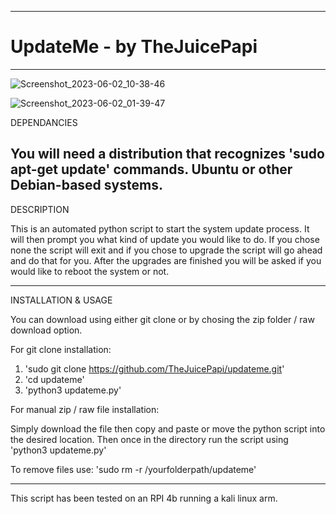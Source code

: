 -------------------------------------------------------------------------------------------------------------------------------------------

# UpdateMe - by TheJuicePapi

-------------------------------------------------------------------------------------------------------------------------------------------
![Screenshot_2023-06-02_10-38-46](https://github.com/TheJuicePapi/updateme/assets/134894632/9531f126-53eb-4691-ac6c-b4b108179c53)

![Screenshot_2023-06-02_01-39-47](https://github.com/TheJuicePapi/updateme/assets/134894632/3e72a311-185f-414a-8c1f-5423a3794de6)







DEPENDANCIES

You will need a distribution that recognizes 'sudo apt-get update' commands. Ubuntu or other Debian-based systems.
-------------------------------

DESCRIPTION

This is an automated python script to start the system update process. It will then prompt you what kind of update you would like to do.
If you chose none the script will exit and if you chose to upgrade the script will go ahead and do that for you.
After the upgrades are finished you will be asked if you would like to reboot the system or not.

-------------------------------

INSTALLATION & USAGE

You can download using either git clone or by chosing the zip folder / raw download option.

For git clone installation:

1. 'sudo git clone https://github.com/TheJuicePapi/updateme.git'
2. 'cd updateme'
3. 'python3 updateme.py'

For manual zip / raw file installation:

Simply download the file then copy and paste or move the python script into the desired location.
Then once in the directory run the script using 'python3 updateme.py' 

To remove files use:  'sudo rm -r /yourfolderpath/updateme'

-------------------------------

This script has been tested on an RPI 4b running a kali linux arm.
